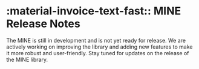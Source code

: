 # <span class="emoji"> :material-invoice-text-fast:: </span> MINE Release Notes

The MINE is still in development and is not yet ready for release.
We are actively working on improving the library and adding new features to make it more robust and user-friendly. 
Stay tuned for updates on the release of the MINE library.



